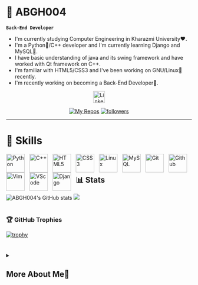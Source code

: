 # 🤖 ABGH004
**`Back-End Developer`**

- I'm currently studying Computer Engineering in Kharazmi University❤️.
- I'm a Python🐍/C++ developer and I'm currently learning Django and MySQL🐬.
- I have basic understanding of java and its swing framework and have worked with Qt framework on C++.
- I'm familiar with HTML5/CSS3 and I've been working on GNU/Linux🐧 recently.
- I'm recently working on becoming a Back-End Developer💪.

<p align="center">
  <a href="www.linkedin.com/in/alireza-bagheri004/"><img width="32px" alt="LinkedIn" title="LinkedIn" src="https://i.imgur.com/yRpa1dQ.png"/></a>
</p>

<p align="center">
  <a href="https://github.com/ABGH004?tab=repositories">
    <img alt="My Repos" title="My repositories" src="https://custom-icon-badges.demolab.com/badge/-My%20Repos-blue?style=for-the-badge&logoColor=white&logo=repo"/></a>
  <a href="https://github.com/ABGH004?tab=followers">
    <img alt="followers" title="Follow me on Github" src="https://custom-icon-badges.demolab.com/github/followers/ABGH004?color=236ad3&labelColor=1155ba&style=for-the-badge&logo=person-add&label=Follow&logoColor=white"/></a>
</p>

___

# 💪 Skills
<img align="left" alt="Python" width="50px" style="padding-right:10px;" src="https://cdn.jsdelivr.net/gh/devicons/devicon/icons/python/python-original.svg"/>
<img align="left" alt="C++" width="50px" style="padding-right:10px;" src="https://cdn.jsdelivr.net/gh/devicons/devicon/icons/cplusplus/cplusplus-original.svg"/>
<img align="left" alt="HTML5" width="50px" style="padding-right:10px;" src="https://cdn.jsdelivr.net/gh/devicons/devicon/icons/html5/html5-original.svg" />
<img align="left" alt="CSS3" width="50px" style="padding-right:10px;" src="https://cdn.jsdelivr.net/gh/devicons/devicon/icons/css3/css3-original.svg" />
<img align="left" alt="Linux" width="50px" style="padding-right:10px;" src="https://cdn.jsdelivr.net/gh/devicons/devicon/icons/linux/linux-original.svg" />
<img align="left" alt="MySQL" width="50px" style="padding-right:10px;" src="https://cdn.jsdelivr.net/gh/devicons/devicon/icons/mysql/mysql-original.svg" />
<img align="left" alt="Git" width="50px" style="padding-right:10px;" src="https://cdn.jsdelivr.net/gh/devicons/devicon/icons/git/git-original.svg" />
<img align="left" alt="Github" width="50px" style="padding-right:10px;" src="https://cdn.jsdelivr.net/gh/devicons/devicon/icons/github/github-original.svg" />
<img align="left" alt="Vim" width="50px" style="padding-right:10px;" src="https://cdn.jsdelivr.net/gh/devicons/devicon/icons/vim/vim-original.svg" />
<img align="left" alt="VScode" width="50px" style="padding-right:10px;" src="https://cdn.jsdelivr.net/gh/devicons/devicon/icons/vscode/vscode-original.svg" />
<img align="left" alt="Django" width="50px" style="padding-right:10px;" src="https://cdn.jsdelivr.net/gh/devicons/devicon/icons/django/django-plain.svg" />
<br>

#

## 📊 Stats

![ABGH004's GitHub stats](https://github-readme-stats.vercel.app/api?username=ABGH004&show_icons=true&theme=transparent)
![](https://github-readme-stats.vercel.app/api/top-langs/?username=ABGH004&theme=dark&hide_border=true&include_all_commits=false&count_private=false&layout=compact)
#

### 🏆 GitHub Trophies
[![trophy](https://github-profile-trophy.vercel.app/?username=ABGH004&theme=onedark)](https://github.com/ryo-ma/github-profile-trophy)

#

<details>
  <summary><h2>More About Me👨</h2></summary>
  When I was 14 years old I started learning C# for a short period of time. 
  I was influenced by game industry and wanted to become a game developer.
  But then I changed my direction and started learning Python. 
  In early years of entering this new digital world I had a really slow pace of learning and I was just experimenting different things to find my true interests.
  I learned basics in turtle and pygame frameworks. Then I started learning HTML/CSS.
  After attending to university I started to learn C++/Qt and a little bit of java/swing for my university courses and learned basics of linux, vim, git and github by myself.
  I'm currently learning MySQL along with Django framework. I want to become a Back-End Developer but I'm also passionate to learn AI and machine learning.
</details>
